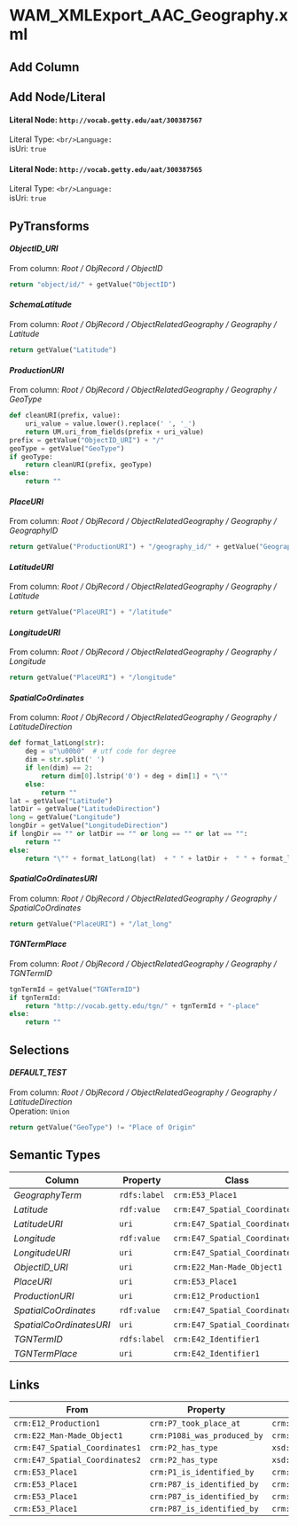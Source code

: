 # WAM_XMLExport_AAC_Geography.xml

## Add Column

## Add Node/Literal
#### Literal Node: `http://vocab.getty.edu/aat/300387567`
Literal Type: ``
<br/>Language: ``
<br/>isUri: `true`

#### Literal Node: `http://vocab.getty.edu/aat/300387565`
Literal Type: ``
<br/>Language: ``
<br/>isUri: `true`


## PyTransforms
#### _ObjectID_URI_
From column: _Root / ObjRecord / ObjectID_
``` python
return "object/id/" + getValue("ObjectID")
```

#### _SchemaLatitude_
From column: _Root / ObjRecord / ObjectRelatedGeography / Geography / Latitude_
``` python
return getValue("Latitude")
```

#### _ProductionURI_
From column: _Root / ObjRecord / ObjectRelatedGeography / Geography / GeoType_
``` python
def cleanURI(prefix, value):
    uri_value = value.lower().replace(' ', '_')
    return UM.uri_from_fields(prefix + uri_value)
prefix = getValue("ObjectID_URI") + "/"
geoType = getValue("GeoType")
if geoType:
    return cleanURI(prefix, geoType)
else:
    return ""
```

#### _PlaceURI_
From column: _Root / ObjRecord / ObjectRelatedGeography / Geography / GeographyID_
``` python
return getValue("ProductionURI") + "/geography_id/" + getValue("GeographyID")
```

#### _LatitudeURI_
From column: _Root / ObjRecord / ObjectRelatedGeography / Geography / Latitude_
``` python
return getValue("PlaceURI") + "/latitude"
```

#### _LongitudeURI_
From column: _Root / ObjRecord / ObjectRelatedGeography / Geography / Longitude_
``` python
return getValue("PlaceURI") + "/longitude"
```

#### _SpatialCoOrdinates_
From column: _Root / ObjRecord / ObjectRelatedGeography / Geography / LatitudeDirection_
``` python
def format_latLong(str):
    deg = u"\u00b0"  # utf code for degree
    dim = str.split(' ')
    if len(dim) == 2:
        return dim[0].lstrip('0') + deg + dim[1] + "\'"
    else:
        return ""
lat = getValue("Latitude")
latDir = getValue("LatitudeDirection")
long = getValue("Longitude")
longDir = getValue("LongitudeDirection")
if longDir == "" or latDir == "" or long == "" or lat == "":
    return ""
else:
    return "\"" + format_latLong(lat)  + " " + latDir +  " " + format_latLong(long) + " " +longDir + "\""
```

#### _SpatialCoOrdinatesURI_
From column: _Root / ObjRecord / ObjectRelatedGeography / Geography / SpatialCoOrdinates_
``` python
return getValue("PlaceURI") + "/lat_long"
```

#### _TGNTermPlace_
From column: _Root / ObjRecord / ObjectRelatedGeography / Geography / TGNTermID_
``` python
tgnTermId = getValue("TGNTermID")
if tgnTermId:
    return "http://vocab.getty.edu/tgn/" + tgnTermId + "-place"
else:
    return ""
```


## Selections
#### _DEFAULT_TEST_
From column: _Root / ObjRecord / ObjectRelatedGeography / Geography / LatitudeDirection_
<br>Operation: `Union`
``` python
return getValue("GeoType") != "Place of Origin"
```


## Semantic Types
| Column | Property | Class |
|  ----- | -------- | ----- |
| _GeographyTerm_ | `rdfs:label` | `crm:E53_Place1`|
| _Latitude_ | `rdf:value` | `crm:E47_Spatial_Coordinates1`|
| _LatitudeURI_ | `uri` | `crm:E47_Spatial_Coordinates1`|
| _Longitude_ | `rdf:value` | `crm:E47_Spatial_Coordinates2`|
| _LongitudeURI_ | `uri` | `crm:E47_Spatial_Coordinates2`|
| _ObjectID_URI_ | `uri` | `crm:E22_Man-Made_Object1`|
| _PlaceURI_ | `uri` | `crm:E53_Place1`|
| _ProductionURI_ | `uri` | `crm:E12_Production1`|
| _SpatialCoOrdinates_ | `rdf:value` | `crm:E47_Spatial_Coordinates3`|
| _SpatialCoOrdinatesURI_ | `uri` | `crm:E47_Spatial_Coordinates3`|
| _TGNTermID_ | `rdfs:label` | `crm:E42_Identifier1`|
| _TGNTermPlace_ | `uri` | `crm:E42_Identifier1`|


## Links
| From | Property | To |
|  --- | -------- | ---|
| `crm:E12_Production1` | `crm:P7_took_place_at` | `crm:E53_Place1`|
| `crm:E22_Man-Made_Object1` | `crm:P108i_was_produced_by` | `crm:E12_Production1`|
| `crm:E47_Spatial_Coordinates1` | `crm:P2_has_type` | `xsd:http://vocab.getty.edu/aat/300387565`|
| `crm:E47_Spatial_Coordinates2` | `crm:P2_has_type` | `xsd:http://vocab.getty.edu/aat/300387567`|
| `crm:E53_Place1` | `crm:P1_is_identified_by` | `crm:E42_Identifier1`|
| `crm:E53_Place1` | `crm:P87_is_identified_by` | `crm:E47_Spatial_Coordinates1`|
| `crm:E53_Place1` | `crm:P87_is_identified_by` | `crm:E47_Spatial_Coordinates2`|
| `crm:E53_Place1` | `crm:P87_is_identified_by` | `crm:E47_Spatial_Coordinates3`|
